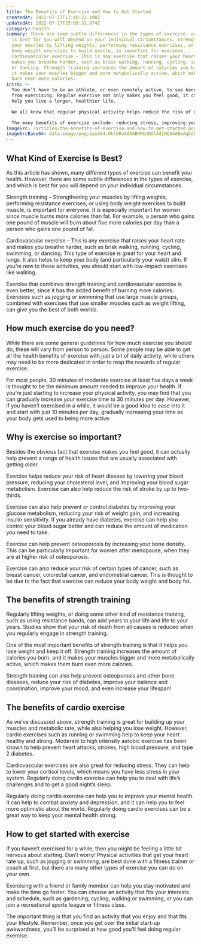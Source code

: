 ```yaml
---
title: The Benefits of Exercise and How to Get Started
createdAt: 2022-07-17T11:48:22.198Z
updatedAt: 2022-07-17T15:00:31.874Z
category: health
summary: There are some subtle differences in the types of exercise, and which
  is best for you will depend on your individual circumstances. Strengthening
  your muscles by lifting weights, performing resistance exercises, or using
  body weight exercises to build muscle, is important for everyone.
  Cardiovascular exercise – This is any exercise that raises your heart rate and
  makes you breathe harder, such as brisk walking, running, cycling, swimming,
  or dancing. Strength training increases the amount of calories you burn, and
  it makes your muscles bigger and more metabolically active, which makes them
  burn even more calories.
intro: >-
  You don’t have to be an athlete, or even remotely active, to see benefits
  from exercising. Regular exercise not only makes you feel good, it can also
  help you live a longer, healthier life.

  We all know that regular physical activity helps reduce the risk of obesity, hypertension, diabetes and other conditions related to sedentary lifestyles and poor eating habits. These benefits can be seen almost immediately and continue over time with consistent exercise.

  The many benefits of exercise include: reducing stress, improving your mood and confidence; lowering your risk of heart disease and stroke; strengthening your bones and muscles; improving your balance and coordination; raising your metabolism so you burn more calories at rest; lowering your blood pressure; relieving depression; increasing oxygen to your brain so you think more clearly; increasing endorphins which makes you happier; giving you a healthy glow by improving skin tone and complexion, reducing acne and pimples.
imageSrc: /articles/the-benefits-of-exercise-and-how-to-get-started.png
imageSrcBase64: data:image/png;base64,UklGRoAAAABXRUJQVlA4IHQAAABwAgCdASoKAAoAAUAmJYwCdH8AgqC/4dXVQ9TgAP75trxBgd4CY6f3uHN8doTOKeFduLViJerVisb81oTH+OXZ+ae7Wm6+ts630GlDNSEYL40tOfTmxef7WQcIFEl38U5zAUEUoXDsN4hNbq4qZljbu9AwAA==
---
```


## What Kind of Exercise Is Best?

As this article has shown, many different types of exercise can benefit your health. However, there are some subtle differences in the types of exercise, and which is best for you will depend on your individual circumstances.

Strength training – Strengthening your muscles by lifting weights, performing resistance exercises, or using body weight exercises to build muscle, is important for everyone. It is especially important for women since muscle burns more calories than fat. For example, a person who gains one pound of muscle will burn about five more calories per day than a person who gains one pound of fat.

Cardiovascular exercise – This is any exercise that raises your heart rate and makes you breathe harder, such as brisk walking, running, cycling, swimming, or dancing. This type of exercise is great for your heart and lungs. It also helps to keep your body (and particularly your waist) slim. If you’re new to these activities, you should start with low-impact exercises like walking.

Exercise that combines strength training and cardiovascular exercise is even better, since it has the added benefit of burning more calories. Exercises such as jogging or swimming that use large muscle groups, combined with exercises that use smaller muscles such as weight lifting, can give you the best of both worlds.

## How much exercise do you need?

While there are some general guidelines for how much exercise you should do, these will vary from person to person. Some people may be able to get all the health benefits of exercise with just a bit of daily activity, while others may need to be more dedicated in order to reap the rewards of regular exercise.

For most people, 30 minutes of moderate exercise at least five days a week is thought to be the minimum amount needed to improve your health. If you’re just starting to increase your physical activity, you may find that you can gradually increase your exercise time to 30 minutes per day. However, if you haven’t exercised in a while, it would be a good idea to ease into it and start with just 10 minutes per day, gradually increasing your time as your body gets used to being more active.

## Why is exercise so important?

Besides the obvious fact that exercise makes you feel good, it can actually help prevent a range of health issues that are usually associated with getting older.

Exercise helps reduce your risk of heart disease by lowering your blood pressure, reducing your cholesterol level, and improving your blood sugar metabolism. Exercise can also help reduce the risk of stroke by up to two-thirds.

Exercise can also help prevent or control diabetes by improving your glucose metabolism, reducing your risk of weight gain, and increasing insulin sensitivity. If you already have diabetes, exercise can help you control your blood sugar better and can reduce the amount of medication you need to take.

Exercise can help prevent osteoporosis by increasing your bone density. This can be particularly important for women after menopause, when they are at higher risk of osteoporosis.

Exercise can also reduce your risk of certain types of cancer, such as breast cancer, colorectal cancer, and endometrial cancer. This is thought to be due to the fact that exercise can reduce your body weight and body fat.

## The benefits of strength training

Regularly lifting weights, or doing some other kind of resistance training, such as using resistance bands, can add years to your life and life to your years. Studies show that your risk of death from all causes is reduced when you regularly engage in strength training.

One of the most important benefits of strength training is that it helps you lose weight and keep it off. Strength training increases the amount of calories you burn, and it makes your muscles bigger and more metabolically active, which makes them burn even more calories.

Strength training can also help prevent osteoporosis and other bone diseases, reduce your risk of diabetes, improve your balance and coordination, improve your mood, and even increase your lifespan!

## The benefits of cardio exercise

As we’ve discussed above, strength training is great for building up your muscles and metabolic rate, while also helping you lose weight. However, cardio exercises such as running or swimming help to keep your heart healthy and strong. Moderate to high intensity aerobic exercise has been shown to help prevent heart attacks, strokes, high blood pressure, and type 2 diabetes.

Cardiovascular exercises are also great for reducing stress. They can help to lower your cortisol levels, which means you have less stress in your system. Regularly doing cardio exercise can help you to deal with life’s challenges and to get a good night’s sleep.

Regularly doing cardio exercise can help you to improve your mental health. It can help to combat anxiety and depression, and it can help you to feel more optimistic about the world. Regularly doing cardio exercises can be a great way to keep your mental health strong.

## How to get started with exercise

If you haven’t exercised for a while, then you might be feeling a little bit nervous about starting. Don’t worry! Physical activities that get your heart rate up, such as jogging or swimming, are best done with a fitness trainer or coach at first, but there are many other types of exercise you can do on your own.

Exercising with a friend or family member can help you stay motivated and make the time go faster. You can choose an activity that fits your interests and schedule, such as gardening, cycling, walking or swimming, or you can join a recreational sports league or fitness class.

The important thing is that you find an activity that you enjoy and that fits your lifestyle. Remember, once you get over the initial start-up awkwardness, you’ll be surprised at how good you’ll feel doing regular exercise.
